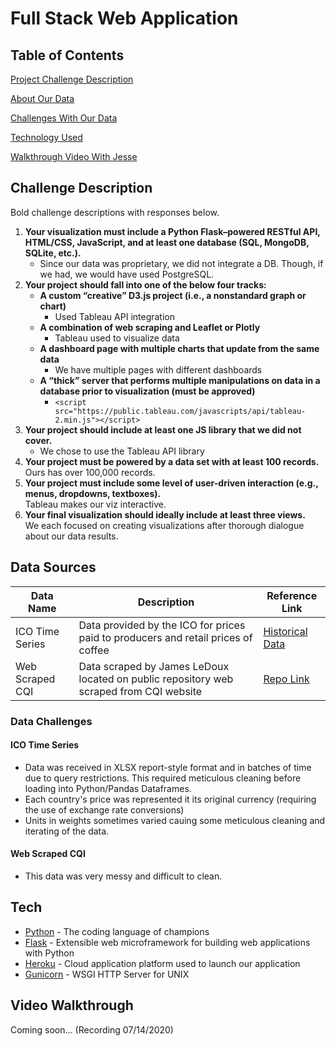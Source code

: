 # Full Stack Web Application
## Table of Contents
[Project Challenge Description](#challenge-description)

[About Our Data](#data-sources)

[Challenges With Our Data](#data-challenges)

[Technology Used](#tech)

[Walkthrough Video With Jesse](#video-walkthrough)

## Challenge Description
Bold challenge descriptions with responses below.
1.  **Your visualization must include a Python Flask–powered RESTful API, HTML/CSS, JavaScript, and at least one database (SQL, MongoDB, SQLite, etc.).**  
    - Since our data was proprietary, we did not integrate a DB. Though, if we had, we would have used PostgreSQL.
2.  **Your project should fall into one of the below four tracks:**  
	- **A custom “creative” D3.js project (i.e., a nonstandard graph or chart)**  
		- Used Tableau API integration
	- **A combination of web scraping and Leaflet or Plotly**  
		- Tableau used to visualize data
	- **A dashboard page with multiple charts that update from the same data**  
		- We have multiple pages with different dashboards
	- **A “thick” server that performs multiple manipulations on data in a database prior to visualization (must be approved)** 
		- ```<script src="https://public.tableau.com/javascripts/api/tableau-2.min.js"></script> 	```
3.  **Your project should include at least one JS library that we did not cover.**
	- We chose to use the Tableau API library
4.  **Your project must be powered by a data set with at least 100 records.**  
    Ours has over 100,000 records.
5.  **Your project must include some level of user-driven interaction (e.g., menus, dropdowns, textboxes).**  
    Tableau makes our viz interactive.
6. **Your final visualization should ideally include at least three views.**  
	We each focused on creating visualizations after thorough dialogue about our data results.

## Data Sources
| Data Name | Description | Reference Link |
| ------ | ------ | ------ |
| ICO Time Series | Data provided by the ICO for prices paid to producers and retail prices of coffee | [Historical Data](http://www.ico.org/new_historical.asp)
| Web Scraped CQI | Data scraped by James LeDoux located on public repository web scraped from CQI website | [Repo Link](https://github.com/jldbc/coffee-quality-database) |

### Data Challenges
#### ICO Time Series
- Data was received in XLSX report-style format and in batches of time due to query restrictions. This required meticulous cleaning before loading into Python/Pandas Dataframes.
- Each country's price was represented it its original currency (requiring the use of exchange rate conversions)
- Units in weights sometimes varied cauing some meticulous cleaning and iterating of the data.
#### Web Scraped CQI
- This data was very messy and difficult to clean.

## Tech
* [Python](https://www.python.org/) - The coding language of champions
* [Flask](https://flask.palletsprojects.com/en/1.1.x/) - Extensible web microframework for building web applications with Python
* [Heroku](https://www.heroku.com/) - Cloud application platform used to launch our application
* [Gunicorn](https://gunicorn.org/) - WSGI HTTP Server for UNIX

## Video Walkthrough
Coming soon... (Recording 07/14/2020)
